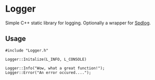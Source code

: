 # Logger

Simple C++ static library for logging. Optionally a wrapper for [Spdlog](https://github.com/gabime/spdlog).

## Usage
```
#include "Logger.h"

Logger::Initalize(L_INFO, L_CONSOLE)

Logger::Info("Wow, what a great function!");
Logger::Error("An error occured....");
```